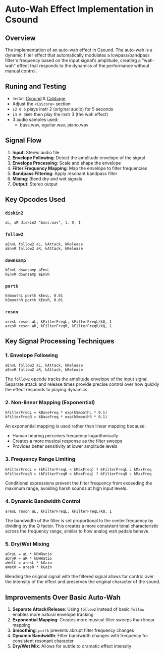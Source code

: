 # Auto-Wah Effect Implementation in Csound

## Overview

The implementation of an auto-wah effect in Csound. The auto-wah is a dynamic filter effect that automatically modulates a lowpass/bandpass filter's frequency based on the input signal's amplitude, creating a "wah-wah" effect that responds to the dynamics of the performance without manual control.


## Runing and Testing

- Install [Csound](https://csound.com/) & [Cabbage](https://cabbageaudio.com/)
- Adjust the `<CsScore>` section
- `i2 0 5` plays instr 2 (original audio) for 5 seconds
- `i3 6 3600` then play the instr 3 (the wah effect)
- 3 audio samples used:
    - bass.wav, eguitar.wav, piano.wav

## Signal Flow

1. **Input**: Stereo audio file 
2. **Envelope Following**: Detect the amplitude envelope of the signal
3. **Envelope Processing**: Scale and shape the envelope
4. **Filter Frequency Mapping**: Map the envelope to filter frequencies
5. **Bandpass Filtering**: Apply resonant bandpass filter 
6. **Mixing**: Blend dry and wet signals
7. **Output**: Stereo output

## Key Opcodes Used

### `diskin2`
```csound
aL, aR diskin2 "bass.wav", 1, 0, 1
```

### `follow2`
```csound
aEnvL follow2 aL, kAttack, kRelease
aEnvR follow2 aR, kAttack, kRelease
```

### `downsamp`
```csound
kEnvL downsamp aEnvL
kEnvR downsamp aEnvR
```

### `portk`
```csound
kSmoothL portk kEnvL, 0.01
kSmoothR portk kEnvR, 0.01
```

### `reson`
```csound
aresL reson aL, kFilterFreqL, kFilterFreqL/kQ, 1
aresR reson aR, kFilterFreqR, kFilterFreqR/kQ, 1
```

## Key Signal Processing Techniques

### 1. Envelope Following
```csound
aEnvL follow2 aL, kAttack, kRelease
aEnvR follow2 aR, kAttack, kRelease
```
The `follow2` opcode tracks the amplitude envelope of the input signal. Separate attack and release times provide precise control over how quickly the effect responds to playing dynamics.

### 2. Non-linear Mapping (Exponential)
```csound
kFilterFreqL = kBaseFreq * exp(kSmoothL * 0.1)
kFilterFreqR = kBaseFreq * exp(kSmoothR * 0.1)
```
An exponential mapping is used rather than linear mapping because:
- Human hearing perceives frequency logarithmically
- Creates a more musical response as the filter sweeps
- Provides better sensitivity at lower amplitude levels

### 3. Frequency Range Limiting
```csound
kFilterFreqL = (kFilterFreqL < kMaxFreq) ? kFilterFreqL : kMaxFreq
kFilterFreqR = (kFilterFreqR < kMaxFreq) ? kFilterFreqR : kMaxFreq
```
Conditional expressions prevent the filter frequency from exceeding the maximum range, avoiding harsh sounds at high input levels.

### 4. Dynamic Bandwidth Control
```csound
aresL reson aL, kFilterFreqL, kFilterFreqL/kQ, 1
```
The bandwidth of the filter is set proportional to the center frequency by dividing by the Q factor. This creates a more consistent tonal characteristic across the frequency range, similar to how analog wah pedals behave.

### 5. Dry/Wet Mixing
```csound
aDryL = aL * kDWRatio
aDryR = aR * kDWRatio
aWetL = aresL * kGain
aWetR = aresR * kGain
```
Blending the original signal with the filtered signal allows for control over the intensity of the effect and preserves the original character of the sound.

## Improvements Over Basic Auto-Wah

1. **Separate Attack/Release**: Using `follow2` instead of basic `follow` enables more natural envelope tracking
2. **Exponential Mapping**: Creates more musical filter sweeps than linear mapping
3. **Smoothing**: `portk` prevents abrupt filter frequency changes
4. **Dynamic Bandwidth**: Filter bandwidth changes with frequency for consistent resonant character
5. **Dry/Wet Mix**: Allows for subtle to dramatic effect intensity
